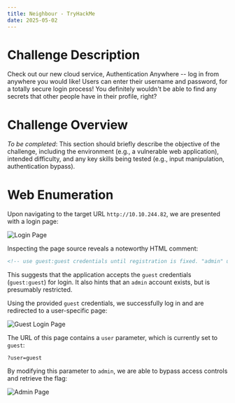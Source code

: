 ```yaml
---
title: Neighbour - TryHackMe
date: 2025-05-02
---
```


<script setup>
    import RoomCard from "../../../.vitepress/components/thm/RoomCard.vue";
</script>

<RoomCard
    roomName="Neighbour"
    roomIcon="/ctf/tryhackme/neighbour/icon-room.png"
    roomLink="https://tryhackme.com/room/neighbour"
    roomLevel="EASY"
    roomTechnology="Web"
/>

# Challenge Description

Check out our new cloud service, Authentication Anywhere -- log in from anywhere you would like! Users can enter their username and password, for a totally secure login process! You definitely wouldn't be able to find any secrets that other people have in their profile, right?

# Challenge Overview

*To be completed*: This section should briefly describe the objective of the challenge, including the environment (e.g., a vulnerable web application), intended difficulty, and any key skills being tested (e.g., input manipulation, authentication bypass).

# Web Enumeration

Upon navigating to the target URL `http://10.10.244.82`, we are presented with a login page:

![Login Page](/ctf/tryhackme/neighbour/login.png)

Inspecting the page source reveals a noteworthy HTML comment:

```html
<!-- use guest:guest credentials until registration is fixed. "admin" user account is off limits!!!!! -->
```

This suggests that the application accepts the `guest` credentials (`guest:guest`) for login. It also hints that an `admin` account exists, but is presumably restricted.

Using the provided `guest` credentials, we successfully log in and are redirected to a user-specific page:

![Guest Login Page](/ctf/tryhackme/neighbour/guest.png)

The URL of this page contains a `user` parameter, which is currently set to `guest`:

```
?user=guest
```

By modifying this parameter to `admin`, we are able to bypass access controls and retrieve the flag:

![Admin Page](/ctf/tryhackme/neighbour/admin.png)
